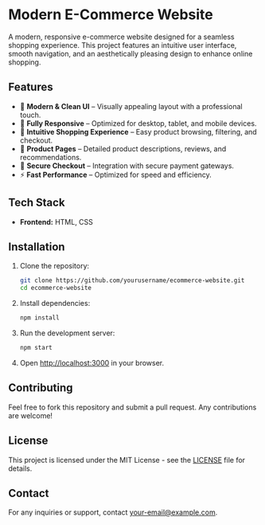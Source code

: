 # Modern E-Commerce Website

A modern, responsive e-commerce website designed for a seamless shopping experience. This project features an intuitive user interface, smooth navigation, and an aesthetically pleasing design to enhance online shopping.

## Features

- 🎨 **Modern & Clean UI** – Visually appealing layout with a professional touch.
- 📱 **Fully Responsive** – Optimized for desktop, tablet, and mobile devices.
- 🛒 **Intuitive Shopping Experience** – Easy product browsing, filtering, and checkout.
- 🏪 **Product Pages** – Detailed product descriptions, reviews, and recommendations.
- 🔐 **Secure Checkout** – Integration with secure payment gateways.
- ⚡ **Fast Performance** – Optimized for speed and efficiency.

## Tech Stack

- **Frontend:** HTML, CSS 

## Installation

1. Clone the repository:
   ```sh
   git clone https://github.com/yourusername/ecommerce-website.git
   cd ecommerce-website
   ```

2. Install dependencies:
   ```sh
   npm install
   ```

3. Run the development server:
   ```sh
   npm start
   ```

4. Open [http://localhost:3000](http://localhost:3000) in your browser.

## Contributing

Feel free to fork this repository and submit a pull request. Any contributions are welcome!

## License

This project is licensed under the MIT License - see the [LICENSE](LICENSE) file for details.

## Contact

For any inquiries or support, contact [your-email@example.com](mailto:your-email@example.com).
